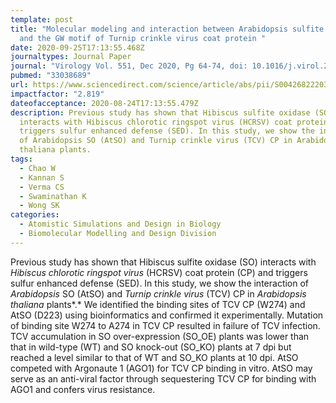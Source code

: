 ```yaml
---
template: post
title: "Molecular modeling and interaction between Arabidopsis sulfite oxidase
  and the GW motif of Turnip crinkle virus coat protein "
date: 2020-09-25T17:13:55.468Z
journaltypes: Journal Paper
journal: "Virology Vol. 551, Dec 2020, Pg 64-74, doi: 10.1016/j.virol.2020.08.013"
pubmed: "33038689"
url: https://www.sciencedirect.com/science/article/abs/pii/S0042682220301744
impactfactor: "2.819"
dateofacceptance: 2020-08-24T17:13:55.479Z
description: Previous study has shown that Hibiscus sulfite oxidase (SO)
  interacts with Hibiscus chlorotic ringspot virus (HCRSV) coat protein (CP) and
  triggers sulfur enhanced defense (SED). In this study, we show the interaction
  of Arabidopsis SO (AtSO) and Turnip crinkle virus (TCV) CP in Arabidopsis
  thaliana plants.
tags:
  - Chao W
  - Kannan S
  - Verma CS
  - Swaminathan K
  - Wong SK
categories:
  - Atomistic Simulations and Design in Biology
  - Biomolecular Modelling and Design Division
---
```

<!--StartFragment-->

Previous study has shown that Hibiscus sulfite oxidase (SO) interacts with *Hibiscus chlorotic ringspot virus* (HCRSV) coat protein (CP) and triggers sulfur enhanced defense (SED). In this study, we show the interaction of *Arabidopsis* SO (AtSO) and *Turnip crinkle virus* (TCV) CP in *Arabidopsis thaliana* plants*.* We identified the binding sites of TCV CP (W274) and AtSO (D223) using bioinformatics and confirmed it experimentally. Mutation of binding site W274 to A274 in TCV CP resulted in failure of TCV infection. TCV accumulation in SO over-expression (SO_OE) plants was lower than that in wild-type (WT) and SO knock-out (SO_KO) plants at 7 dpi but reached a level similar to that of WT and SO_KO plants at 10 dpi. AtSO competed with Argonaute 1 (AGO1) for TCV CP binding in vitro. AtSO may serve as an anti-viral factor through sequestering TCV CP for binding with AGO1 and confers virus resistance.

<!--EndFragment-->